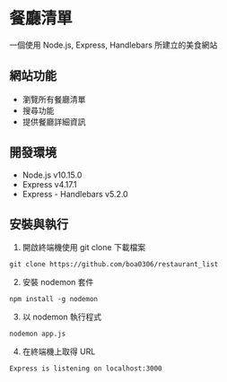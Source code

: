# 餐廳清單
一個使用 Node.js, Express, Handlebars 所建立的美食網站

## 網站功能
* 瀏覽所有餐廳清單
* 搜尋功能
* 提供餐廳詳細資訊

## 開發環境
* Node.js v10.15.0
* Express v4.17.1
* Express - Handlebars v5.2.0

## 安裝與執行

1. 開啟終端機使用 git clone 下載檔案
```xml=
git clone https://github.com/boa0306/restaurant_list
```
2. 安裝 nodemon 套件
```xml=
npm install -g nodemon
```
3. 以 nodemon 執行程式
```xml=
nodemon app.js
```
4. 在終端機上取得 URL 
```xml=
Express is listening on localhost:3000
```